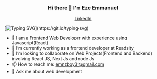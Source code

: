 <h3 align="center"> Hi there 👋 I'm Eze Emmanuel</h3>

<p align="center">
  <a href="https://www.linkedin.com/in/eze-emmanuel-355897237/">LinkedIn</a>
</p>

[![Typing SVG](https://readme-typing-svg.herokuapp.com?font=comfortaa&color=016EEA&size=24&width=600&lines=Welcome+to+my+github;I+am+a+Frontend+Developer,;and+Aspiring+FullStack+Developer.;Nice+to+meet+you!...)](https://git.io/typing-svg)

- 🔭 I am a Frontend Web Developer with experience using Javascript(React)
- 🌱 I’m currently working as a frontend developer at Readsity
- 👯 I’m looking to collaborate on Web Projects(Frontend and Backend) involving React JS, Next Js and node Js
- 📫 How to reach me: emnzboy31@gmail.com
- 💬 Ask me about web development
